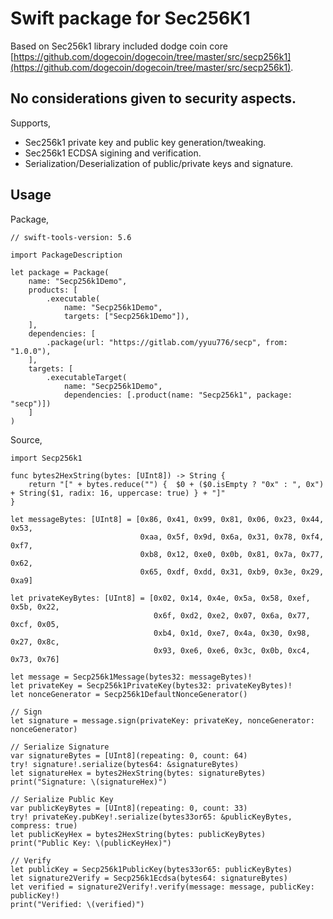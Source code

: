 #  Swift package for Sec256K1 

Based on Sec256k1 library included dodge coin core [https://github.com/dogecoin/dogecoin/tree/master/src/secp256k1](https://github.com/dogecoin/dogecoin/tree/master/src/secp256k1).

## No considerations given to security aspects.

Supports,
- Sec256k1 private key and public key generation/tweaking.
- Sec256k1 ECDSA sigining and verification.
- Serialization/Deserialization of public/private keys and signature.

## Usage

Package,
```
// swift-tools-version: 5.6

import PackageDescription

let package = Package(
    name: "Secp256k1Demo",
    products: [
        .executable(
            name: "Secp256k1Demo",
            targets: ["Secp256k1Demo"]),
    ],
    dependencies: [
        .package(url: "https://gitlab.com/yyuu776/secp", from: "1.0.0"),
    ],
    targets: [
        .executableTarget(
            name: "Secp256k1Demo",
            dependencies: [.product(name: "Secp256k1", package: "secp")])
    ]
)
```

Source,
```
import Secp256k1

func bytes2HexString(bytes: [UInt8]) -> String {
    return "[" + bytes.reduce("") {  $0 + ($0.isEmpty ? "0x" : ", 0x") + String($1, radix: 16, uppercase: true) } + "]"
}

let messageBytes: [UInt8] = [0x86, 0x41, 0x99, 0x81, 0x06, 0x23, 0x44, 0x53,
                             0xaa, 0x5f, 0x9d, 0x6a, 0x31, 0x78, 0xf4, 0xf7,
                             0xb8, 0x12, 0xe0, 0x0b, 0x81, 0x7a, 0x77, 0x62,
                             0x65, 0xdf, 0xdd, 0x31, 0xb9, 0x3e, 0x29, 0xa9]

let privateKeyBytes: [UInt8] = [0x02, 0x14, 0x4e, 0x5a, 0x58, 0xef, 0x5b, 0x22,
                                0x6f, 0xd2, 0xe2, 0x07, 0x6a, 0x77, 0xcf, 0x05,
                                0xb4, 0x1d, 0xe7, 0x4a, 0x30, 0x98, 0x27, 0x8c,
                                0x93, 0xe6, 0xe6, 0x3c, 0x0b, 0xc4, 0x73, 0x76]

let message = Secp256k1Message(bytes32: messageBytes)!
let privateKey = Secp256k1PrivateKey(bytes32: privateKeyBytes)!
let nonceGenerator = Secp256k1DefaultNonceGenerator()

// Sign
let signature = message.sign(privateKey: privateKey, nonceGenerator: nonceGenerator)

// Serialize Signature
var signatureBytes = [UInt8](repeating: 0, count: 64)
try! signature!.serialize(bytes64: &signatureBytes)
let signatureHex = bytes2HexString(bytes: signatureBytes)
print("Signature: \(signatureHex)")

// Serialize Public Key
var publicKeyBytes = [UInt8](repeating: 0, count: 33)
try! privateKey.pubKey!.serialize(bytes33or65: &publicKeyBytes, compress: true)
let publicKeyHex = bytes2HexString(bytes: publicKeyBytes)
print("Public Key: \(publicKeyHex)")

// Verify
let publicKey = Secp256k1PublicKey(bytes33or65: publicKeyBytes)
let signature2Verify = Secp256k1Ecdsa(bytes64: signatureBytes)
let verified = signature2Verify!.verify(message: message, publicKey: publicKey!)
print("Verified: \(verified)")
```
